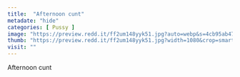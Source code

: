 ```yaml
---
title:  "Afternoon cunt"
metadate: "hide"
categories: [ Pussy ]
image: "https://preview.redd.it/ff2um148yyk51.jpg?auto=webp&s=4cb95ab47c3aa357e01b208e663d588012426ff8"
thumb: "https://preview.redd.it/ff2um148yyk51.jpg?width=1080&crop=smart&auto=webp&s=47ba9d0956cf66062ac004f589afa73dbcf37b11"
visit: ""
---
```

Afternoon cunt

